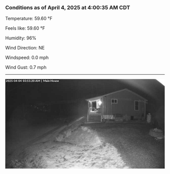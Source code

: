 ### Conditions as of April 4, 2025 at 4:00:35 AM CDT 

Temperature: 59.60 &deg;F

Feels like: 59.60 &deg;F

Humidity: 96%

Wind Direction: NE

Windspeed: 0.0 mph

Wind Gust: 0.7 mph

---

<img src="./images/latest.jpeg"/>

